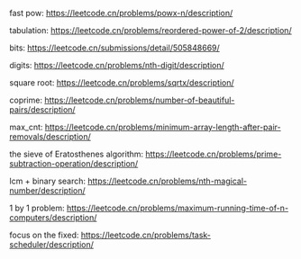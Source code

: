 fast pow:
https://leetcode.cn/problems/powx-n/description/

tabulation:
https://leetcode.cn/problems/reordered-power-of-2/description/

bits:
https://leetcode.cn/submissions/detail/505848669/

digits: https://leetcode.cn/problems/nth-digit/description/

square root: https://leetcode.cn/problems/sqrtx/description/

coprime: https://leetcode.cn/problems/number-of-beautiful-pairs/description/

max_cnt: https://leetcode.cn/problems/minimum-array-length-after-pair-removals/description/

the sieve of Eratosthenes algorithm:
https://leetcode.cn/problems/prime-subtraction-operation/description/


lcm + binary search:
https://leetcode.cn/problems/nth-magical-number/description/

1 by 1 problem:
https://leetcode.cn/problems/maximum-running-time-of-n-computers/description/

focus on the fixed:
https://leetcode.cn/problems/task-scheduler/description/